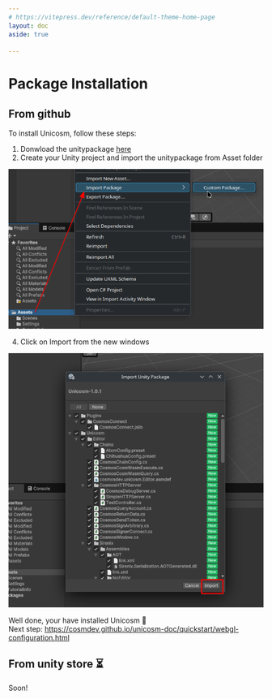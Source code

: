 ```yaml
---
# https://vitepress.dev/reference/default-theme-home-page
layout: doc
aside: true
 
---
```


# Package Installation

## From github

To install Unicosm, follow these steps:

1. Donwload the unitypackage [here](https://github.com/cosmDev/Unicosm/releases/download/1.0.1/Unicosm-1.0.1.unitypackage)
2. Create your Unity project and import the unitypackage from Asset folder

![An image](img/install1.png)

4. Click on Import from the new windows

![An image](img/install2.png)


Well done, your have installed Unicosm 🎉  
Next step: https://cosmdev.github.io/unicosm-doc/quickstart/webgl-configuration.html

## From unity store :hourglass_flowing_sand:

Soon! 

 
